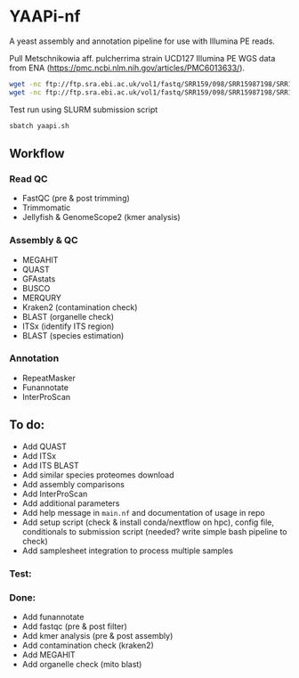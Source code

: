 # YAAPi-nf
A yeast assembly and annotation pipeline for use with Illumina PE reads.

Pull Metschnikowia aff. pulcherrima strain UCD127 Illumina PE WGS data from ENA (https://pmc.ncbi.nlm.nih.gov/articles/PMC6013633/).
```bash
wget -nc ftp://ftp.sra.ebi.ac.uk/vol1/fastq/SRR159/098/SRR15987198/SRR15987198_2.fastq.gz
wget -nc ftp://ftp.sra.ebi.ac.uk/vol1/fastq/SRR159/098/SRR15987198/SRR15987198_1.fastq.gz
```

Test run using SLURM submission script
```bash
sbatch yaapi.sh
```

## Workflow

### Read QC
- FastQC (pre & post trimming)
- Trimmomatic
- Jellyfish & GenomeScope2 (kmer analysis)

### Assembly & QC
- MEGAHIT
- QUAST
- GFAstats
- BUSCO
- MERQURY
- Kraken2 (contamination check)
- BLAST (organelle check)
- ITSx (identify ITS region)
- BLAST (species estimation)

### Annotation
- RepeatMasker
- Funannotate
- InterProScan

## To do:
- Add QUAST
- Add ITSx
- Add ITS BLAST
- Add similar species proteomes download
- Add assembly comparisons
- Add InterProScan
- Add additional parameters
- Add help message in `main.nf` and documentation of usage in repo
- Add setup script (check & install conda/nextflow on hpc), config file, conditionals to submission script (needed? write simple bash pipeline to check)
- Add samplesheet integration to process multiple samples

### Test:

### Done:
- Add funannotate
- Add fastqc (pre & post filter)
- Add kmer analysis (pre & post assembly)
- Add contamination check (kraken2)
- Add MEGAHIT
- Add organelle check (mito blast)
